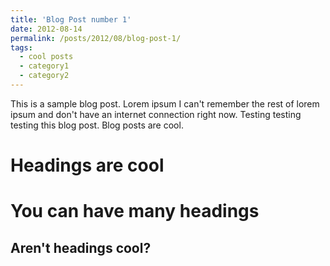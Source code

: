 ```yaml
---
title: 'Blog Post number 1'
date: 2012-08-14
permalink: /posts/2012/08/blog-post-1/
tags:
  - cool posts
  - category1
  - category2
---
```


This is a sample blog post. Lorem ipsum I can't remember the rest of lorem ipsum and don't have an internet connection right now. Testing testing testing this blog post. Blog posts are cool.

Headings are cool
======

You can have many headings
======

<script type="text/javascript" src="https://cdnjs.buymeacoffee.com/1.0.0/button.prod.min.js" data-name="bmc-button" data-slug="monettk" data-color="#c0c0c0" data-emoji=""  data-font="Cookie" data-text="Buy me a coffee" data-outline-color="#000000" data-font-color="#000000" data-coffee-color="#FFDD00" ></script>

Aren't headings cool?
------

